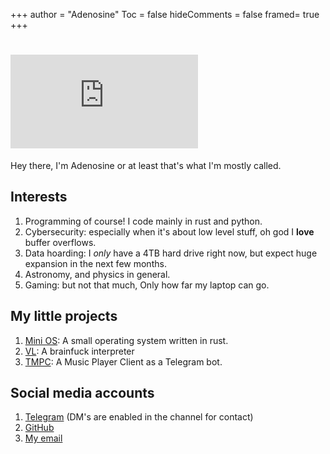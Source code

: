 +++
author = "Adenosine"
Toc = false
hideComments = false
framed= true
+++

# ![:adenosine.vwh.sh](https://count.getloli.com/@:adenosine.vwh.sh?name=%3Aadenosine.vwh.sh&theme=original-new&padding=7&offset=0&align=top&scale=1&pixelated=1&darkmode=auto)

Hey there, I'm Adenosine or at least that's what I'm mostly called.

## Interests

1. Programming of course! I code mainly in rust and python.
2. Cybersecurity: especially when it's about low level stuff,
   oh god I **love** buffer overflows.
3. Data hoarding: I _only_ have a 4TB hard drive right now,
   but expect huge expansion in the next few months.
4. Astronomy, and physics in general.
5. Gaming: but not that much, Only how far my laptop can go.

## My little projects

1. [Mini OS](https://github.com/doomed-neko/mini-rust-os):
   A small operating system written in rust.
2. [VL](https://github.com/doomed-neko/vl): A brainfuck interpreter
3. [TMPC](https://github.com/doomed-neko/tmpc): A Music Player Client as a
   Telegram bot.

## Social media accounts

1. [Telegram](https://t.me/desperado_pasta)
   (DM's are enabled in the channel for contact)
2. [GitHub](https://github.com/doomed-neko)
3. [My email](mailto:adenosine_di_phosphate@proton.me)

